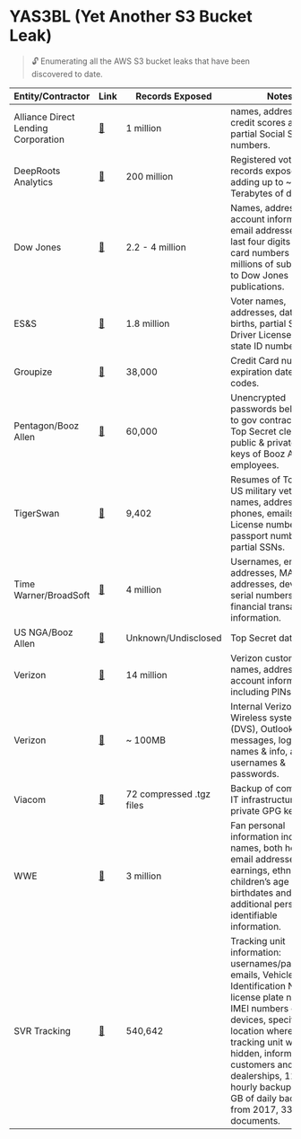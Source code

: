 # YAS3BL (Yet Another S3 Bucket Leak)

> 🔓 Enumerating all the AWS S3 bucket leaks that have been discovered to date.

| Entity/Contractor | Link | Records Exposed | Notes|
| - | - | - | - |
| Alliance Direct Lending Corporation | [🔗](https://threatpost.com/auto-lender-exposes-loan-data-for-up-to-1-million-applicants/125216/) | 1 million | names, addresses, credit scores and partial Social Security numbers. |
| DeepRoots Analytics | [🔗](https://www.upguard.com/breaches/the-rnc-files) | 200 million | Registered voter records exposed, adding up to ~ 1.1 Terabytes of data. |
| Dow Jones | [🔗](https://www.upguard.com/breaches/cloud-leak-dow-jones) | 2.2 - 4 million | Names, addresses, account information, email addresses, and last four digits of credit card numbers of millions of subscribers to Dow Jones publications. |
| ES&S | [🔗](https://www.theregister.co.uk/2017/08/17/chicago_voter_leak/) | 1.8 million | Voter names, addresses, date-of-births, partial SSNs, Driver Licenses, and state ID numbers. |
| Groupize | [🔗](https://www.theregister.co.uk/2017/08/22/open_aws_s3_bucket_leaked_hotel_booking_service_data_says_kromtech/) | 38,000 | Credit Card numbers, expiration dates, CVV codes. |
| Pentagon/Booz Allen | [🔗](https://gizmodo.com/top-defense-contractor-left-sensitive-pentagon-files-on-1795669632) | 60,000 | Unencrypted passwords belonging to gov contractors with Top Secret clearance, public & private SSH keys of Booz Allen employees. |
| TigerSwan | [🔗](https://www.upguard.com/breaches/cloud-leak-tigerswan) | 9,402 | Resumes of Top Secret US military veterans names, addresses, phones, emails, Driver License numbers, passport numbers, partial SSNs. |
| Time Warner/BroadSoft | [🔗](https://gizmodo.com/millions-of-time-warner-customer-records-exposed-in-thi-1798701579) | 4 million | Usernames, emails addresses, MAC addresses, device serial numbers, and financial transaction information. |
| US NGA/Booz Allen | [🔗](https://www.theregister.co.uk/2017/06/01/us_national_geospatial_intelligence_agency_leak/) | Unknown/Undisclosed | Top Secret data. |
| Verizon | [🔗](https://www.theregister.co.uk/2017/07/12/14m_verizon_customers_details_out/) | 14 million | Verizon customer names, addresses, and account information, including PINs. |
| Verizon | [🔗](https://mackeepersecurity.com/post/verizon-wireless-employee-exposed-confidential-data-online) | ~ 100MB | Internal Verizon Wireless system (DVS), Outlook messages, logs, server names & info, admin usernames & passwords. |
| Viacom | [🔗](https://www.theregister.co.uk/2017/09/19/viacom_exposure_in_aws3_bucket_blunder/) | 72 compressed .tgz files | Backup of company's IT infrastructure, private GPG keys. |
| WWE | [🔗](https://threatpost.com/leaky-wwe-database-exposes-personal-data-of-3m-wrestling-fans/126710/) | 3 million | Fan personal information included names, both home and email addresses, earnings, ethnicity, children’s age ranges, birthdates and additional personally identifiable information. |
| SVR Tracking | [🔗](https://mackeepersecurity.com/post/auto-tracking-company-leaks-hundreds-of-thousands-of-records-online) | 540,642 | Tracking unit information: usernames/passwords, emails, Vehicle Identification Numbers, license plate numbers, IMEI numbers of GPS devices, specific location where the tracking unit was hidden, information on customers and 427 dealerships, 116 GB of hourly backups. 8.5 GB of daily backups from 2017, 339 log documents. |
